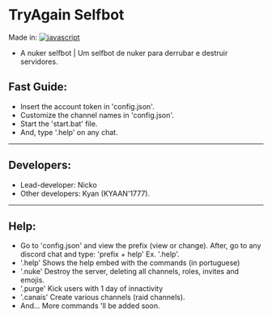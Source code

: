 # TryAgain Selfbot

 Made in: [![javascript](https://img.shields.io/badge/Langage-JavaScript-yellow.svg)](https://www.javascript.com/)
 
 - A nuker selfbot | Um selfbot de nuker para derrubar e destruir servidores.

 ## Fast Guide:
 
 - Insert the account token in 'config.json'.
 - Customize the channel names in 'config.json'.
 - Start the 'start.bat' file.
 - And, type '.help' on any chat.

-------
 
 ## Developers:
 
 - Lead-developer: Nicko
 - Other developers: Kyan (KYAAN'1777).
 
-----
 
  ## Help: 
  
  - Go to 'config.json' and view the prefix (view or change). After, go to any discord chat and type: 'prefix + help' Ex. '.help'.
  - '.help' Shows the help embed with the commands (in portuguese)
  - '.nuke' Destroy the server, deleting all channels, roles, invites and emojis.
  - '.purge' Kick users with 1 day of innactivity
  - '.canais' Create various channels (raid channels).
  - And... More commands 'll be added soon.
